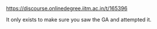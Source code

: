 https://discourse.onlinedegree.iitm.ac.in/t/165396

It only exists to make sure you saw the GA and attempted it.